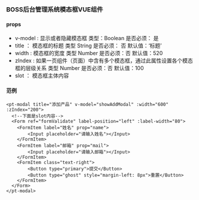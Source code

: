 ### BOSS后台管理系统模态框VUE组件

#### props

- v-model : 显示或者隐藏模态框 类型：Boolean  是否必须： 是
- title ： 模态框的标题 类型 String  是否必须： 否  默认值：‘标题’
- width : 模态框的宽度 类型 Number 是否必须：否 默认值：520
- zIndex : 如果一页组件（页面）中含有多个模态框，通过此属性设置各个模态框的层级关系 类型 Number 是否必须：否 默认值：100
- slot ： 模态框主体内容
#### 范例
~~~
<pt-modal title="添加产品" v-model="showAddModal" :width="600" :zIndex="200">
  <!--下面是slot内容-->
  <Form ref="formValidate" label-position="left" :label-width="80">
    <FormItem label="姓名" prop="name">
        <Input placeholder="请输入姓名"></Input>
    </FormItem>
    <FormItem label="邮箱" prop="mail">
        <Input placeholder="请输入邮箱"></Input>
    </FormItem>
    <FormItem class="text-right">
        <Button type="primary">提交</Button>
        <Button type="ghost" style="margin-left: 8px">重置</Button>
    </FormItem>
  </Form>
</pt-modal>
~~~
